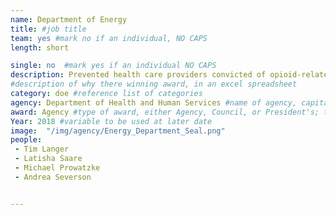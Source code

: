 ```yaml
---
name: Department of Energy
title: #job title
team: yes #mark no if an individual, NO CAPS
length: short

single: no  #mark yes if an individual NO CAPS
description: Prevented health care providers convicted of opioid-related offenses, sexual assault, rape, and manslaughter from participating in Federal healthcare programs to protect taxpayer-funded healthcare programs (e.g., Medicare) and vulnerable beneficiaries from abuse.
#description of why there winning award, in an excel spreadsheet
category: doe #reference list of categories
agency: Department of Health and Human Services #name of agency, capitalize first letter of each name
award: Agency #type of award, either Agency, Council, or President's; this is case sensitive so make sure to match the options listed exactly. This section generates the format of the card
Year: 2018 #variable to be used at later date
image:  "/img/agency/Energy_Department_Seal.png"
people:
 - Tim Langer
 - Latisha Saare
 - Michael Prowatzke
 - Andrea Severson


---
```

